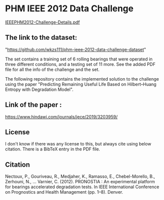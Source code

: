 

# PHM IEEE 2012 Data Challenge

[IEEEPHM2012-Challenge-Details.pdf](PHM-IEEE-2012-Data-Challenge)

## The link to the dataset: 
"https://github.com/wkzs111/phm-ieee-2012-data-challenge-dataset"

The set contains a training set of 6 rolling bearings that were operated in three different conditions, and a testing set of 11 more. See the added PDF file for all the info of the challenge and the set.

The following repository contains the implemented solution to the challenge using the paper "Predicting Remaining Useful Life Based on Hilbert–Huang
Entropy with Degradation Model".

## Link of the paper : 
https://www.hindawi.com/journals/jece/2019/3203959/

## License

I don't know if there was any license to this, but always cite using below citation. There is a BibTeX entry in the PDF file.

## Citation

Nectoux, P., Gouriveau, R., Medjaher, K., Ramasso, E., Chebel-Morello, B., Zerhouni, N., … Varnier, C. (2012). PRONOSTIA : An experimental platform for bearings accelerated degradation tests. In IEEE International Conference on Prognostics and Health Management (pp. 1–8). Denver.

